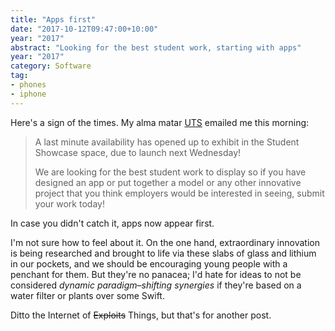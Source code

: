 ```yaml
---
title: "Apps first"
date: "2017-10-12T09:47:00+10:00"
year: "2017"
abstract: "Looking for the best student work, starting with apps"
year: "2017"
category: Software
tag:
- phones
- iphone
---
```

Here's a sign of the times. My alma matar [UTS] emailed me this morning:

> A  last minute availability has opened up to exhibit in the Student Showcase space, due to launch next Wednesday!
> 
> We are looking for the best student work to display so if you have designed an app or put together a model  or any other innovative project that you think employers would be interested in seeing, submit your work today! 

In case you didn't catch it, apps now appear first.

I'm not sure how to feel about it. On the one hand, extraordinary innovation is being researched and brought to life via these slabs of glass and lithium in our pockets, and we should be encouraging young people with a penchant for them. But they're no panacea; I'd hate for ideas to not be considered *dynamic paradigm–shifting synergies* if they're based on a water filter or plants over some Swift.

Ditto the Internet of <del>Exploits</del> Things, but that's for another post.

[UTS]: https://uts.edu.au/

